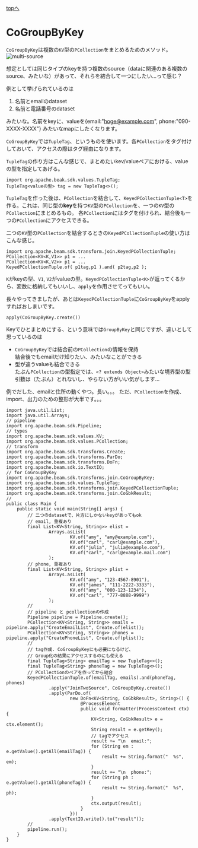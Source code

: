 <style type="text/css">
  .head { 
    border-left:5px solid #00f;
    padding:3px 0 3px 10px;
    font-weight: bold;
  }
  .lhead { 
    border-left:5px solid #00f;
    padding:3px 0 3px 10px;
    font-size:14pt;
    font-weight: bold;
  }
</style>
[topへ](../index.html)

# CoGroupByKey
`CoGroupByKey`は複数の`KV`型の`PCollection`をまとめるためのメソッド。
![multi-source](https://beam.apache.org/images/design-your-pipeline-join.png)

想定としては同じタイプのkeyを持つ複数のsource（dataに関連のある複数のsource、みたいな）があって、それらを結合して一つにしたい...って感じ？

例として挙げられているのは
1. 名前とemailのdataset
2. 名前と電話番号のdataset

みたいな。名前をkeyに、valueを{email:"hoge@example.com", phone:"090-XXXX-XXXX"} みたいなmapにしたくなります。

`CoGroupByKey`では`TupleTag`、というものを使います。各`PCollection`をタグ付けしておいて、アクセスの際はタグ経由になります。

`TupleTag`の作り方はこんな感じで、まとめたいkev/valueペアにおける、valueの型を指定してあげる。

```java=
import org.apache.beak.sdk.values.TupleTag;
TupleTag<valueの型> tag = new TupleTag<>();
```

`TupleTag`を作った後は、`PCollection`を結合して、`KeyedPCollectionTuple<T>`を作る。これは、同じ型の**key**を持つ`KV`型の`PCollection`を、一つの`KV`型の`PCollection`にまとめるもの。
各`PCollection`にはタグを付けられ、結合後も一つの`PCollection`にアクセスできる。

二つの`KV`型の`PCollection`を結合するときの`KeyedPCollectionTuple`の使い方はこんな感じ。

```java=
import org.apache.beam.sdk.transform.join.KeyedPCollectionTuple;
PCollection<KV<K,V1>> p1 = ...
PCollection<KV<K,V2>> p1 = ...
KeyedPCollectionTuple.of( p1tag,p1 ).and( p2tag,p2 );
```

`K`がkeyの型、`V1`, `V2`がvalueの型。`KeyedPCollectionTuple<K>`が返ってくるから、変数に格納してもいいし、`apply`を作用させてってもいい。

長々やってきましたが、あとは`KeyedPCollectionTuple`に`CoGroupByKey`をapplyすればおしまいです。

```java=
apply(CoGroupByKey.create())
```

Keyでひとまとめにする、という意味では`GroupByKey`と同じですが、違いとして思っているのは

- `CoGroupByKey`では結合前の`PCollection`の情報を保持  
結合後でもemailだけ知りたい、みたいなことができる
- 型が違うvalueも結合できる  
たぶん`PCollection`の型指定では、`<? extends Object>`みたいな境界型の型引数は（たぶん）とれないし、やらない方がいい気がします...



例でだした、emailと住所の動くやつ。長い。。。
ただ、`PCollection`を作成、import、出力のための整形が大半です。。。

```java=
import java.util.List;
import java.util.Arrays;
// pipeline
import org.apache.beam.sdk.Pipeline;
// types
import org.apache.beam.sdk.values.KV;
import org.apache.beam.sdk.values.PCollection;
// transform
import org.apache.beam.sdk.transforms.Create;
import org.apache.beam.sdk.transforms.ParDo;
import org.apache.beam.sdk.transforms.DoFn;
import org.apache.beam.sdk.io.TextIO;
// for CoGroupByKey
import org.apache.beam.sdk.transforms.join.CoGroupByKey;
import org.apache.beam.sdk.values.TupleTag;
import org.apache.beam.sdk.transforms.join.KeyedPCollectionTuple;
import org.apache.beam.sdk.transforms.join.CoGbkResult;
//
public class Main {
    public static void main(String[] args) {
        // 二つのdatasetで、片方にしかないkeyがあってもok
        // email, 重複あり
        final List<KV<String, String>> elist =
                Arrays.asList(
                        KV.of("amy", "amy@example.com"),
                        KV.of("carl", "carl@example.com"),
                        KV.of("julia", "julia@example.com"),
                        KV.of("carl", "carl@example.mail.com")
                );
        // phone, 重複あり
        final List<KV<String, String>> plist =
                Arrays.asList(
                        KV.of("amy", "123-4567-8901"),
                        KV.of("james", "111-2222-3333"),
                        KV.of("amy", "000-123-1234"),
                        KV.of("carl", "777-8888-9999")
                );
        //
        // pipeline と pcollectionの作成
        Pipeline pipeline = Pipeline.create();
        PCollection<KV<String, String>> emails = pipeline.apply("CreateEmailList", Create.of(elist));
        PCollection<KV<String, String>> phones = pipeline.apply("CreatePhoneList", Create.of(plist));
        //
        // tag作成. CoGroupByKeyにも必要になるけど、
        // Group化の結果にアクセスするのにも使える
        final TupleTag<String> emailTag = new TupleTag<>();
        final TupleTag<String> phoneTag = new TupleTag<>();
        // PCollectionのペアを作ってから結合
        KeyedPCollectionTuple.of(emailTag, emails).and(phoneTag, phones)
                .apply("JoinTwoSource", CoGroupByKey.create())
                .apply(ParDo.of(
                        new DoFn<KV<String, CoGbkResult>, String>() {
                            @ProcessElement
                            public void formatter(ProcessContext ctx) {
                                KV<String, CoGbkResult> e = ctx.element();
                                String result = e.getKey();
                                // tagでアクセス
                                result += "\n  email:";
                                for (String em : e.getValue().getAll(emailTag)) {
                                    result += String.format("  %s", em);
                                }
                                result += "\n  phone:";
                                for (String ph : e.getValue().getAll(phoneTag)) {
                                    result += String.format("  %s", ph);
                                }
                                ctx.output(result);
                            }
                        }))
                .apply(TextIO.write().to("result"));
        //
        pipeline.run();
    }
}
```